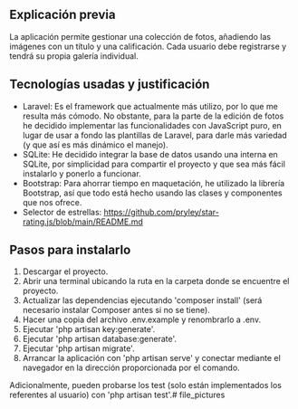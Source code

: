 ## Explicación previa

La aplicación permite gestionar una colección de fotos, añadiendo las imágenes con un título y una calificación.
Cada usuario debe registrarse y tendrá su propia galería individual.


## Tecnologías usadas y justificación

- Laravel: Es el framework que actualmente más utilizo, por lo que me resulta más cómodo. No obstante, para la parte de la edición de fotos he decidido implementar las funcionalidades con JavaScript puro, en lugar de usar a fondo las plantillas de Laravel, para darle más variedad (y que así es más dinámico el manejo).
- SQLite: He decidido integrar la base de datos usando una interna en SQLite, por simplicidad para compartir el proyecto y que sea más fácil instalarlo y ponerlo a funcionar.
- Bootstrap: Para ahorrar tiempo en maquetación, he utilizado la librería Bootstrap, así que todo está hecho usando las clases y componentes que nos ofrece.
- Selector de estrellas: https://github.com/pryley/star-rating.js/blob/main/README.md

## Pasos para instalarlo

1. Descargar el proyecto.
2. Abrir una terminal ubicando la ruta en la carpeta donde se encuentre el proyecto.
3. Actualizar las dependencias ejecutando 'composer install' (será necesario instalar Composer antes si no se tiene).
4. Hacer una copia del archivo .env.example y renombrarlo a .env.
5. Ejecutar 'php artisan key:generate'.
6. Ejecutar 'php artisan database:generate'.
7. Ejecutar 'php artisan migrate'.
8. Arrancar la aplicación con 'php artisan serve' y conectar mediante el navegador en la dirección proporcionada por el comando.

Adicionalmente, pueden probarse los test (solo están implementados los referentes al usuario) con 'php artisan test'.# file_pictures
